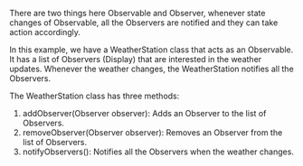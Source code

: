 There are two things here Observable and Observer, whenever state changes
of Observable, all the Observers are notified and they can take action accordingly.

In this example, we have a WeatherStation class that acts as an Observable.
It has a list of Observers (Display) that are interested in the weather updates.
Whenever the weather changes, the WeatherStation notifies all the Observers.

The WeatherStation class has three methods:
1. addObserver(Observer observer): Adds an Observer to the list of Observers.
2. removeObserver(Observer observer): Removes an Observer from the list of Observers.
3. notifyObservers(): Notifies all the Observers when the weather changes.